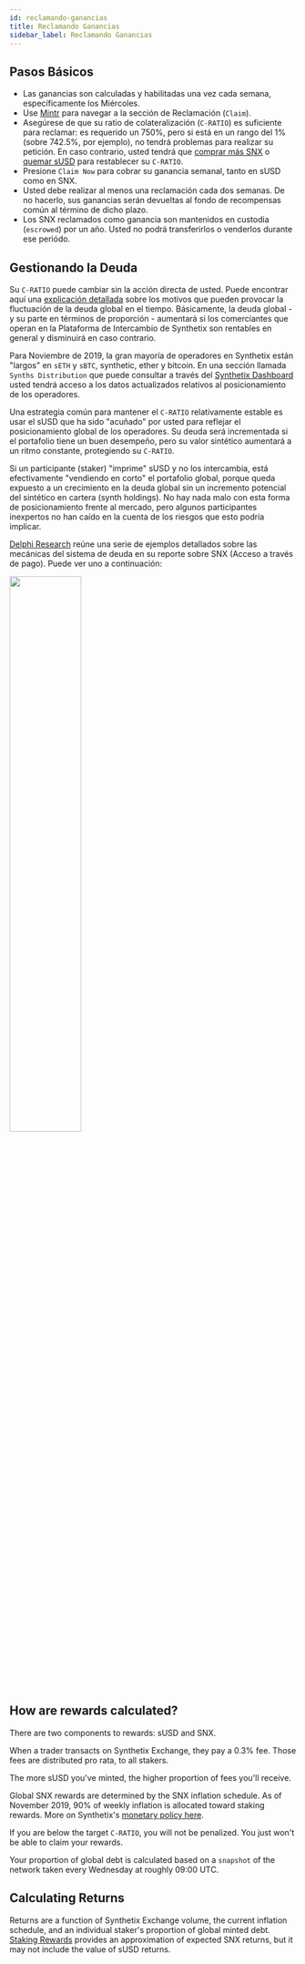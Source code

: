 ```yaml
---
id: reclamando-ganancias
title: Reclamando Ganancias
sidebar_label: Reclamando Ganancias
---
```


## Pasos Básicos
- Las ganancias son calculadas y habilitadas una vez cada semana, específicamente los Miércoles.
- Use <a class="link" target="_blank" href="https://beta.mintr.synthetix.io/">Mintr</a> para navegar a la sección de Reclamación (`Claim`).
- Asegúrese de que su ratio de colateralización (`C-RATIO`) es suficiente para reclamar: es requerido un 750%, pero si está en un rango del 1% (sobre 742.5%, por ejemplo), no tendrá problemas para realizar su petición. En caso contrario, usted tendrá que <a href="/docs/buying-snx" class="link"> comprar más SNX</a> o <a href="/docs/transferring-snx#burning-susd" class="link">quemar sUSD</a> para restablecer su `C-RATIO`.
- Presione `Claim Now` para cobrar su ganancia semanal, tanto en sUSD como en SNX.
- Usted debe realizar al menos una reclamación cada dos semanas. De no hacerlo, sus ganancias serán devueltas al fondo de recompensas común al término de dicho plazo.
- Los SNX reclamados como ganancia son mantenidos en custodia (`escrowed`) por un año. Usted no podrá transferirlos o venderlos durante ese periódo.


## Gestionando la Deuda
Su `C-RATIO` puede cambiar sin la acción directa de usted. Puede encontrar aquí una <a href="https://help.synthetix.io/hc/en-us/articles/360023174973-Why-does-my-total-sUSD-debt-fluctuate-over-time-" target="_blank" class="link">explicación detallada</a> sobre los motivos que pueden provocar la fluctuación de la deuda global en el tiempo. Básicamente, la deuda global - y su parte en términos de proporción - aumentará si los comerciantes que operan en la Plataforma de Intercambio de Synthetix son rentables en general y disminuirá en caso contrario.

Para Noviembre de 2019, la gran mayoría de operadores en Synthetix están "largos" en `sETH` y `sBTC`, synthetic, ether y bitcoin. En una sección llamada `Synths Distribution` que puede consultar a través del <a href="https://dashboard.synthetix.io/" class="link" target="_blank">Synthetix Dashboard</a> usted tendrá acceso a los datos actualizados relativos al posicionamiento de los operadores. 

Una estrategia común para mantener el `C-RATIO` relativamente estable es usar el sUSD que ha sido "acuñado" por usted para reflejar el posicionamiento global de los operadores. Su deuda será incrementada si el portafolio tiene un buen desempeño, pero su valor sintético aumentará a un ritmo constante, protegiendo su `C-RATIO`.

Si un participante (staker) "imprime" sUSD y no los intercambia, está efectivamente "vendiendo en corto" el portafolio global, porque queda expuesto a un crecimiento en la deuda global sin un incremento potencial del sintético en cartera (synth holdings). No hay nada malo con esta forma de posicionamiento frente al mercado, pero algunos participantes inexpertos no han caído en la cuenta de los riesgos que esto podría implicar.

<a href="https://www.delphidigital.io/research" target="_blank" class="link">Delphi Research</a> reúne una serie de ejemplos detallados sobre las mecánicas del sistema de deuda en su reporte sobre SNX (Acceso a través de pago). Puede ver uno a continuación:

<img src="assets/debt-example.png" width="50%">


## How are rewards calculated?
There are two components to rewards: sUSD and SNX.

When a trader transacts on Synthetix Exchange, they pay a 0.3% fee. Those fees are distributed pro rata, to all stakers.

The more sUSD you've minted, the higher proportion of fees you'll receive. 

Global SNX rewards are determined by the SNX inflation schedule. As of November 2019, 90% of weekly inflation is allocated toward staking rewards. More on Synthetix's <a class="link" target="_blank" href="https://blog.synthetix.io/synthetix-monetary-policy-changes/">monetary policy here</a>. 

If you are below the target `C-RATIO`, you will not be penalized. You just won't be able to claim your rewards.

Your proportion of global debt is calculated based on a `snapshot` of the network taken every Wednesday at roughly 09:00 UTC.

## Calculating Returns
Returns are a function of Synthetix Exchange volume, the current inflation schedule, and an individual staker's proportion of global minted debt. <a href="https://www.stakingrewards.com/asset/synthetix-network-token" class="link" target="_blank">Staking Rewards</a> provides an approximation of expected SNX returns, but it may not include the value of sUSD returns.


